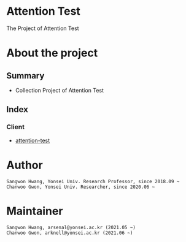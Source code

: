 # Attention Test

The Project of Attention Test

# About the project
## Summary
- Collection Project of Attention Test

## Index
### Client
- [attention-test](https://github.com/Yonsei-Maist/attention-test/tree/14d850e40e6805117edd5ba60d20fc52d92265d7)

# Author
```
Sangwon Hwang, Yonsei Univ. Research Professor, since 2018.09 ~
Chanwoo Gwon, Yonsei Univ. Researcher, since 2020.06 ~
```

# Maintainer
```
Sangwon Hwang, arsenal@yonsei.ac.kr (2021.05 ~)
Chanwoo Gwon, arknell@yonsei.ac.kr (2021.06 ~)
```
